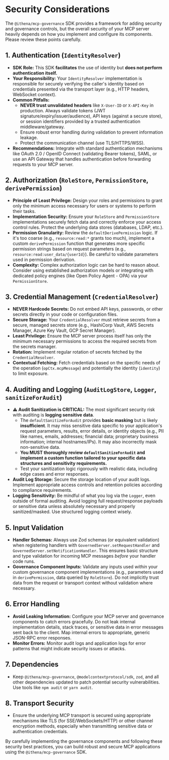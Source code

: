 # Security Considerations

The `@ithena/mcp-governance` SDK provides a framework for adding security and governance controls, but the overall security of your MCP server heavily depends on how you implement and configure its components. Please review these points carefully.

## 1. Authentication (`IdentityResolver`)

*   **SDK Role:** This SDK **facilitates** the use of identity but **does not perform authentication itself.**
*   **Your Responsibility:** Your `IdentityResolver` implementation is responsible for securely verifying the caller's identity based on credentials presented via the transport layer (e.g., HTTP headers, WebSocket context).
*   **Common Pitfalls:**
    *   **NEVER trust unvalidated headers** like `X-User-ID` or `X-API-Key` in production. Always validate tokens (JWT signature/expiry/issuer/audience), API keys (against a secure store), or session identifiers provided by a trusted authentication middleware/gateway.
    *   Ensure robust error handling during validation to prevent information leakage.
    *   Protect the communication channel (use TLS/HTTPS/WSS).
*   **Recommendations:** Integrate with standard authentication mechanisms like OAuth 2.0 / OpenID Connect (validating Bearer tokens), SAML, or use an API Gateway that handles authentication before forwarding requests to your MCP server.

## 2. Authorization (`RoleStore`, `PermissionStore`, `derivePermission`)

*   **Principle of Least Privilege:** Design your roles and permissions to grant only the minimum access necessary for users or systems to perform their tasks.
*   **Implementation Security:** Ensure your `RoleStore` and `PermissionStore` implementations securely fetch data and correctly enforce your access control rules. Protect the underlying data stores (databases, LDAP, etc.).
*   **Permission Granularity:** Review the `defaultDerivePermission` logic. If it's too coarse (e.g., `resource:read:*` grants too much), implement a custom `derivePermission` function that generates more specific permission strings based on request parameters (e.g., `resource:read:user_data/{userId}`). Be careful to validate parameters used in permission derivation.
*   **Complexity:** Complex authorization logic can be hard to reason about. Consider using established authorization models or integrating with dedicated policy engines (like Open Policy Agent - OPA) via your `PermissionStore`.

## 3. Credential Management (`CredentialResolver`)

*   **NEVER Hardcode Secrets:** Do not embed API keys, passwords, or other secrets directly in your code or configuration files.
*   **Secure Storage:** Your `CredentialResolver` must retrieve secrets from a secure, managed secrets store (e.g., HashiCorp Vault, AWS Secrets Manager, Azure Key Vault, GCP Secret Manager).
*   **Least Privilege:** Ensure the MCP server process itself has only the minimum necessary permissions to access the required secrets from the secrets manager.
*   **Rotation:** Implement regular rotation of secrets fetched by the `CredentialResolver`.
*   **Contextual Fetching:** Fetch credentials based on the specific needs of the operation (`opCtx.mcpMessage`) and potentially the identity (`identity`) to limit exposure.

## 4. Auditing and Logging (`AuditLogStore`, `Logger`, `sanitizeForAudit`)

*   **⚠️ Audit Sanitization is CRITICAL:** The most significant security risk with auditing is **logging sensitive data**.
    *   The `defaultSanitizeForAudit` provides **basic masking** but is likely **insufficient**. It may miss sensitive data specific to your application's request parameters, results, error details, or identity objects (e.g., PII like names, emails, addresses; financial data; proprietary business information; internal hostnames/IPs). It may also incorrectly mask non-sensitive data.
    *   **You MUST thoroughly review `defaultSanitizeForAudit` and implement a custom function tailored to your specific data structures and sensitivity requirements.**
    *   Test your sanitization logic rigorously with realistic data, including edge cases and error responses.
*   **Audit Log Storage:** Secure the storage location of your audit logs. Implement appropriate access controls and retention policies according to compliance requirements.
*   **Logging Sensitivity:** Be mindful of what you log via the `Logger`, even outside of formal auditing. Avoid logging full request/response payloads or sensitive data unless absolutely necessary and properly sanitized/masked. Use structured logging context wisely.

## 5. Input Validation

*   **Handler Schemas:** Always use Zod schemas (or equivalent validation) when registering handlers with `GovernedServer.setRequestHandler` and `GovernedServer.setNotificationHandler`. This ensures basic structure and type validation for incoming MCP messages *before* your handler code runs.
*   **Governance Component Inputs:** Validate any inputs used *within* your custom governance component implementations (e.g., parameters used in `derivePermission`, data queried by `RoleStore`). Do not implicitly trust data from the request or transport context without validation where necessary.

## 6. Error Handling

*   **Avoid Leaking Information:** Configure your MCP server and governance components to catch errors gracefully. Do not leak internal implementation details, stack traces, or sensitive data in error messages sent back to the client. Map internal errors to appropriate, generic JSON-RPC error responses.
*   **Monitor Errors:** Monitor audit logs and application logs for error patterns that might indicate security issues or attacks.

## 7. Dependencies

*   Keep `@ithena/mcp-governance`, `@modelcontextprotocol/sdk`, `zod`, and all other dependencies updated to patch potential security vulnerabilities. Use tools like `npm audit` or `yarn audit`.

## 8. Transport Security

*   Ensure the underlying MCP transport is secured using appropriate mechanisms like TLS (for SSE/WebSockets/HTTP) or other channel encryption methods, especially when transmitting sensitive data or authentication credentials.

By carefully implementing the governance components and following these security best practices, you can build robust and secure MCP applications using the `@ithena/mcp-governance` SDK. 